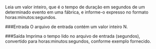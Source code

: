 Leia um valor inteiro, que é o tempo de duração em segundos de um determinado evento em uma fábrica, e informe-o expresso no formato horas:minutos:segundos.

###Entrada
O arquivo de entrada contém um valor inteiro N.

###Saída
Imprima o tempo lido no arquivo de entrada (segundos), convertido para horas:minutos:segundos, conforme exemplo fornecido.
